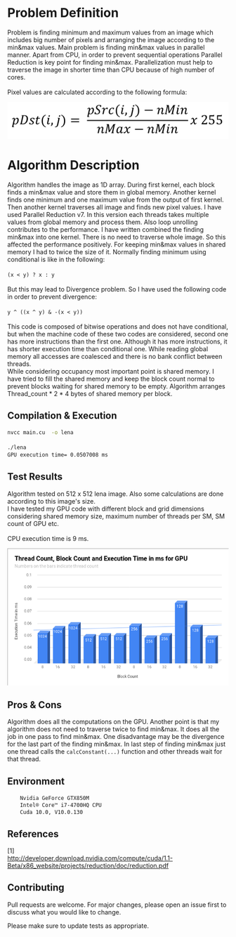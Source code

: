 # Problem Definition

Problem is finding minimum and maximum values from an
image which includes big number of pixels and arranging the image according to the min&max
values. Main problem is finding min&max values in parallel manner. Apart from CPU, in
order to prevent sequential operations Parallel Reduction is key point for finding
min&max. Parallelization must help to traverse the image in shorter time than CPU
because of high number of cores.\
\
Pixel values are calculated according to the following formula:

![alt text](./formula.png)

# Algorithm Description
Algorithm handles the image as 1D array. During first
kernel, each block finds a min&max value and store them in global memory. Another
kernel finds one minimum and one maximum value from the output of first kernel. Then
another kernel traverses all image and finds new pixel values. I have used Parallel
Reduction v7. In this version each threads takes multiple values from global memory
and process them. Also loop unrolling contributes to the performance.
I have written combined the finding min&max into one kernel. There is no need to
traverse whole image. So this affected the performance positively. For keeping
min&max values in shared memory I had to twice the size of it.
Normally finding minimum using conditional is like in the following:\
\
`(x < y) ? x : y`\
\
But this may lead to Divergence problem. So I have used the following code in
order to prevent divergence:\
\
`y ^ ((x ^ y) & -(x < y))`\
\
This code is composed of bitwise operations and does not have conditional, but
when the machine code of these two codes are considered, second one has more instructions than the first one. Although it has more instructions, it has shorter execution
time
than
conditional
one.
While reading global memory all accesses are coalesced and there is no bank
conflict between threads.
\
While considering occupancy most important point is shared memory. I have
tried to fill the shared memory and keep the block count normal to prevent blocks
waiting for shared memory to be empty. Algorithm arranges Thread_count * 2 * 4 bytes of
shared memory per block.

## Compilation & Execution

```bash
nvcc main.cu  -o lena

./lena
GPU execution time= 0.0507008 ms
```

## Test Results
Algorithm tested on 512 x 512 lena image. Also some calculations are done according to this image's size.\
I have tested my GPU code with different block and grid
dimensions considering shared memory size, maximum number of threads per SM, SM
count of GPU etc.\
\
CPU execution time is 9 ms.

![alt text](./graph.png)

## Pros & Cons
Algorithm does all the computations on the
GPU. Another point is that my algorithm does not need to traverse twice to find
min&max. It does all the job in one pass to find min&max. One disadvantage may be
the divergence for the last part of the finding min&max. In last step of finding min&max
just one thread calls the ​ `calcConstant(...)`​ function and other threads wait for that thread.

## Environment
        Nvidia GeForce GTX850M
        Intel® Core™ i7-4700HQ CPU
        Cuda 10.0, V10.0.130

## References
[1]\
 <http://developer.download.nvidia.com/compute/cuda/1.1-Beta/x86_website/projects/reduction/doc/reduction.pdf>

## Contributing
Pull requests are welcome. For major changes, please open an issue first to discuss what you would like to change.

Please make sure to update tests as appropriate.

